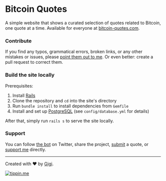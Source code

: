 # Bitcoin Quotes

A simple website that shows a curated selection of quotes related to Bitcoin, one quote at a time. Available for everyone at [bitcoin-quotes.com](https://www.bitcoin-quotes.com/).

### Contribute

If you find any typos, grammatical errors, broken links, or any other mistakes or issues, please [point them out to me](https://dergigi.com/contact/). Or even better: create a pull request to correct them.

### Build the site locally

Prerequisites:

1. Install [Rails](https://rubyonrails.org/)
2. Clone the repository and `cd` into the site's directory
3. Run `bundle install` to install dependencies from `Gemfile`
4. Install and set up [PostgreSQL](https://www.postgresql.org/) (see `config/database.yml` for details)

After that, simply run `rails s` to serve the site locally.

### Support

You can follow [the bot](https://twitter.com/btc_quotes) on Twitter, share the project, [submit](https://forms.gle/himv1V62J8ArHPkJ8) a quote, or [support me](https://dergigi.com/support/) directly.

---

Created with :heart: by [Gigi](https://dergigi.com/).

[![tippin.me](https://badgen.net/badge/%E2%9A%A1%EF%B8%8Ftippin.me/@dergigi/F0918E)](https://tippin.me/@dergigi)
